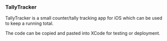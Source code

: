 ### TallyTracker

TallyTracker is a small counter/tally tracking app for iOS which can be used to keep
a running total. 

The code can be copied and pasted into XCode for testing or deployment.
